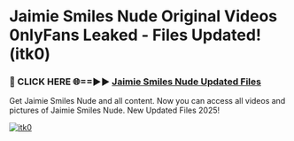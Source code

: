 # Jaimie Smiles Nude Original Videos 0nlyFans Leaked - Files Updated! (itk0)

<h3>🔴 CLICK HERE 🌐==►► <a href="https://tinyurl.com/52m3yx9h" rel="nofollow">Jaimie Smiles Nude Updated Files</a></h3>

Get Jaimie Smiles Nude and all content. Now you can access all videos and pictures of Jaimie Smiles Nude. New Updated Files 2025!

[![itk0](https://i.imgur.com/TnHtlc8.gif)](https://tinyurl.com/52m3yx9h)
